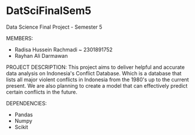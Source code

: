 # DatSciFinalSem5
Data Science Final Project - Semester 5

MEMBERS:
- Radisa Hussein Rachmadi ~ 2301891752
- Rayhan Ali Darmawan

PROJECT DESCRIPTION:
This project aims to deliver helpful and accurate data analysis on Indonesia's Conflict Database. Which is a database that lists all major violent conflicts in Indonesia from the 1980's up to the current present. We are also planning to create a model that can effectively predict certain conflicts in the future.

DEPENDENCIES:
- Pandas
- Numpy
- Scikit

